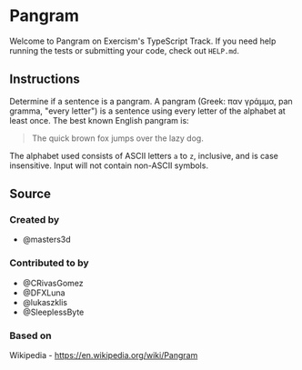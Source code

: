 # Pangram

Welcome to Pangram on Exercism's TypeScript Track.
If you need help running the tests or submitting your code, check out `HELP.md`.

## Instructions

Determine if a sentence is a pangram. A pangram (Greek: παν γράμμα, pan gramma,
"every letter") is a sentence using every letter of the alphabet at least once.
The best known English pangram is:

> The quick brown fox jumps over the lazy dog.

The alphabet used consists of ASCII letters `a` to `z`, inclusive, and is case
insensitive. Input will not contain non-ASCII symbols.

## Source

### Created by

- @masters3d

### Contributed to by

- @CRivasGomez
- @DFXLuna
- @lukaszklis
- @SleeplessByte

### Based on

Wikipedia - https://en.wikipedia.org/wiki/Pangram
